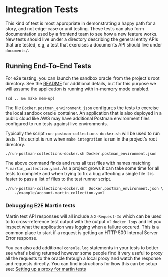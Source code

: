 # Integration Tests

This kind of test is most appropriate in demonstrating a happy path for a story,
and not edge-case or unit testing. These tests can also form documentation used
by a frontend team to see how a new feature works. New tests should live under a
directory describing the general entity APIs that are tested, e.g, a test that
exercises a documents API should live under `documents/`.

## Running End-To-End Tests

For e2e testing, you can launch the sandbox oracle from the project's root
directory. See the [README](../README.md) for additional details, but for this
purpose we will assume the application is running with in-memory mode enabled.

```
(cd .. && make mem-up)
```

The file `Docker.postman_environment.json` configures the tests to exercise the
local sandbox oracle container. An application that is also deployed in a
public cloud like AWS may have additional Postman environment files configured
to run tests against live environments.

Typically the script `run-postman-collections-docker.sh` will be used to run
tests. This script is run when `make integration` is run in the project's root
directory.

```
./run-postman-collections-docker.sh Docker.postman_environment.json
```

The above command finds and runs all test files with names matching
`*.martin_collection.yaml`. As a project grows it can take some time for all
tests to complete and when trying to fix a bug affecting a single file it is
faster to pass a list of files to the test runner script.

```
./run-postman-collections-docker.sh  Docker.postman_environment.json \
    ./example/account.martin_collection.yaml
```

### Debugging E2E Martin tests

Martin test API responses will all include a `X-Request-Id` which can be used to
to cross-reference test output with the output of `docker logs` and let you
inspect what the application was logging when a failure occured. This is a
common place to start if a request is getting an HTTP 500 Internal Server Error
response.

You can also add additional `console.log` statements in your tests to better see
what's being returned however some people find it very useful to proxy all the
requests to the oracle through a local proxy and watch the response and requests
directly. You can find instructions for how this can be setup see:
[Setting up a proxy for martin tests](https://docs.luthersystems.com/luther/application/testing-guidelines/martin/proxy)

